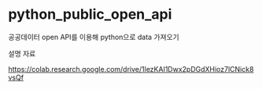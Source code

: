 # python_public_open_api
공공데이터 open API를 이용해 python으로 data 가져오기

설명 자료 

https://colab.research.google.com/drive/1lezKAI1Dwx2pDGdXHioz7lCNick8vsQf
